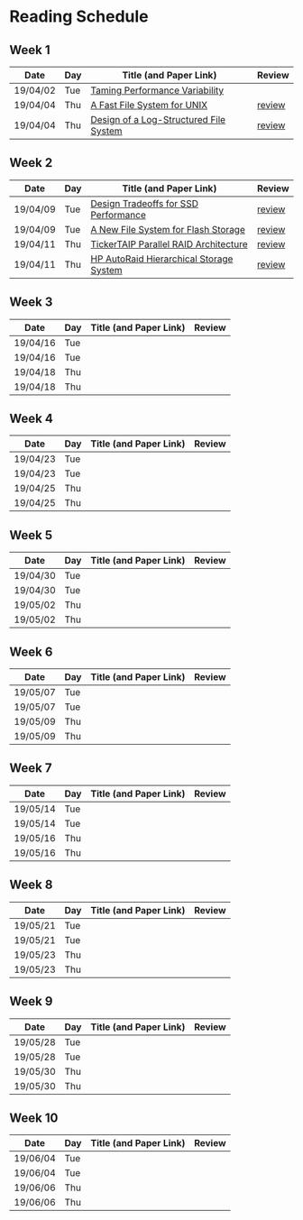 # Reading Schedule

## Week 1

| Date     | Day | Title (and Paper Link)                                     | Review                                |
| -------- | --- | ---------------------------------------------------------- | ------------------------------------- |
| 19/04/02 | Tue | [Taming Performance Variability][tame-variability]         |                                       |
| 19/04/04 | Thu | [A Fast File System for UNIX][fast-fs-unix]                | [review](./2019.04.04.FFS.review.md)  |
| 19/04/04 | Thu | [Design of a Log-Structured File System][log-structure-fs] | [review](./2019.04.04.LSFS.review.md) |

## Week 2

| Date     | Day | Title (and Paper Link)                                  | Review                                           |
| -------- | --- | ------------------------------------------------------- | ------------------------------------------------ |
| 19/04/09 | Tue | [Design Tradeoffs for SSD Performance][ssd-performance]  | [review](./2019.04.09.ssd-performance.review.md) |
| 19/04/09 | Tue | [A New File System for Flash Storage][flash-fs]          | [review](./2019.04.09.flash-fs.review.md)         |
| 19/04/11 | Thu | [TickerTAIP Parallel RAID Architecture][taip-raid]      | [review](./2019.04.12.tickertaip.review.md)      |
| 19/04/11 | Thu | [HP AutoRaid Hierarchical Storage System][autoraid]     | [review](./2019.04.12.autoraid.review.md)        |

## Week 3

| Date     | Day | Title (and Paper Link) | Review  |
| -------- | --- | ---------------------- | ------- |
| 19/04/16 | Tue |                        |         |
| 19/04/16 | Tue |                        |         |
| 19/04/18 | Thu |                        |         |
| 19/04/18 | Thu |                        |         |

## Week 4

| Date     | Day | Title (and Paper Link) | Review  |
| -------- | --- | ---------------------- | ------- |
| 19/04/23 | Tue |                        |         |
| 19/04/23 | Tue |                        |         |
| 19/04/25 | Thu |                        |         |
| 19/04/25 | Thu |                        |         |

## Week 5

| Date     | Day | Title (and Paper Link) | Review  |
| -------- | --- | ---------------------- | ------- |
| 19/04/30 | Tue |                        |         |
| 19/04/30 | Tue |                        |         |
| 19/05/02 | Thu |                        |         |
| 19/05/02 | Thu |                        |         |

## Week 6

| Date     | Day | Title (and Paper Link) | Review  |
| -------- | --- | ---------------------- | ------- |
| 19/05/07 | Tue |                        |         |
| 19/05/07 | Tue |                        |         |
| 19/05/09 | Thu |                        |         |
| 19/05/09 | Thu |                        |         |

## Week 7

| Date     | Day | Title (and Paper Link) | Review  |
| -------- | --- | ---------------------- | ------- |
| 19/05/14 | Tue |                        |         |
| 19/05/14 | Tue |                        |         |
| 19/05/16 | Thu |                        |         |
| 19/05/16 | Thu |                        |         |

## Week 8

| Date     | Day | Title (and Paper Link) | Review  |
| -------- | --- | ---------------------- | ------- |
| 19/05/21 | Tue |                        |         |
| 19/05/21 | Tue |                        |         |
| 19/05/23 | Thu |                        |         |
| 19/05/23 | Thu |                        |         |

## Week 9

| Date     | Day | Title (and Paper Link) | Review  |
| -------- | --- | ---------------------- | ------- |
| 19/05/28 | Tue |                        |         |
| 19/05/28 | Tue |                        |         |
| 19/05/30 | Thu |                        |         |
| 19/05/30 | Thu |                        |         |

## Week 10

| Date     | Day | Title (and Paper Link) | Review  |
| -------- | --- | ---------------------- | ------- |
| 19/06/04 | Tue |                        |         |
| 19/06/04 | Tue |                        |         |
| 19/06/06 | Thu |                        |         |
| 19/06/06 | Thu |                        |         |


<!-- Paper Links -->
[tame-variability]:     https://www.usenix.org/node/222562
[fast-fs-unix]:         https://people.eecs.berkeley.edu/~brewer/cs262/FFS.pdf
[log-structure-fs]:     https://dl.acm.org/citation.cfm?id=146943
[measure-fs]:           https://people.eecs.berkeley.edu/~prabal/resources/osprelim/BHK+91.pdf
[fs-workloads]:         https://www.microsoft.com/en-us/research/wp-content/uploads/2000/06/fs-workloads.pdf

[ssd-performance]:      https://www.usenix.org/legacy/event/usenix08/tech/full_papers/agrawal/agrawal.pdf
[flash-fs]:              https://www.usenix.org/system/files/conference/fast15/fast15-paper-lee.pdf
[taip-raid]:            https://dl.acm.org/citation.cfm?id=185517
[autoraid]:             https://people.eecs.berkeley.edu/~brewer/cs262/AutoRAID.pdf
